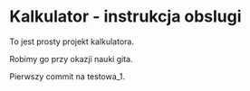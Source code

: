 # Kalkulator - instrukcja obslugi

To jest prosty projekt kalkulatora.

Robimy go przy okazji nauki gita. 

Pierwszy commit na testowa_1.